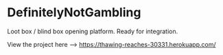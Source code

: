 # DefinitelyNotGambling
Loot box / blind box opening platform. Ready for integration. 

View the project here --> https://thawing-reaches-30331.herokuapp.com/
